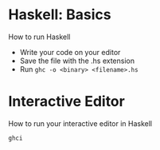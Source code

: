 # Haskell: Basics
How to run Haskell

- Write your code on your editor
- Save the file with the .hs extension
- Run ```ghc -o <binary> <filename>.hs```


# Interactive Editor
How to run your interactive editor in Haskell

```ghci```
